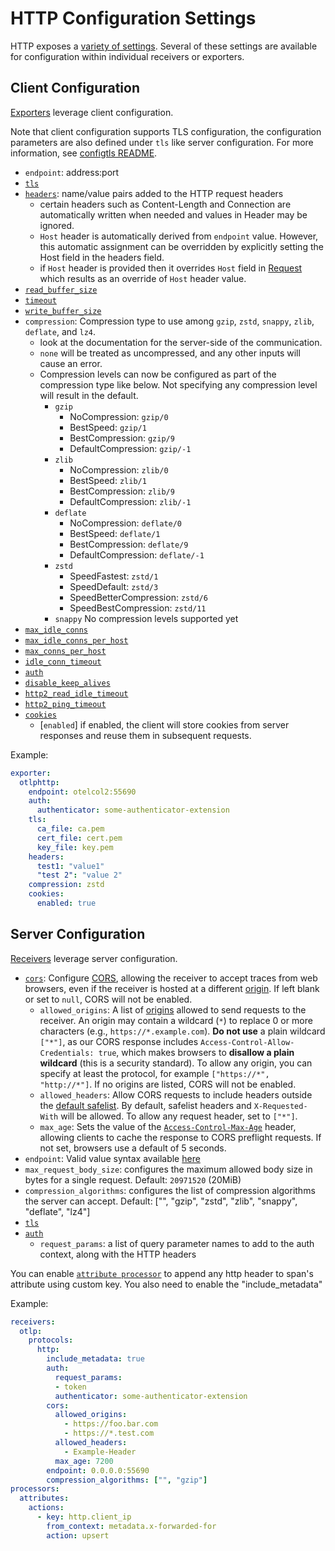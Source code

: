# HTTP Configuration Settings

HTTP exposes a [variety of settings](https://golang.org/pkg/net/http/).
Several of these settings are available for configuration within individual
receivers or exporters.

## Client Configuration

[Exporters](https://github.com/open-telemetry/opentelemetry-collector/blob/main/exporter/README.md)
leverage client configuration.

Note that client configuration supports TLS configuration, the
configuration parameters are also defined under `tls` like server
configuration. For more information, see [configtls
README](../configtls/README.md).

- `endpoint`: address:port
- [`tls`](../configtls/README.md)
- [`headers`](https://pkg.go.dev/net/http#Request): name/value pairs added to the HTTP request headers
  - certain headers such as Content-Length and Connection are automatically written when needed and values in Header may be ignored.
  - `Host` header is automatically derived from `endpoint` value. However, this automatic assignment can be overridden by explicitly setting the Host field in the headers field.
  - if `Host` header is provided then it overrides `Host` field in [Request](https://pkg.go.dev/net/http#Request) which results as an override of `Host` header value.
- [`read_buffer_size`](https://golang.org/pkg/net/http/#Transport)
- [`timeout`](https://golang.org/pkg/net/http/#Client)
- [`write_buffer_size`](https://golang.org/pkg/net/http/#Transport)
- `compression`: Compression type to use among `gzip`, `zstd`, `snappy`, `zlib`, `deflate`, and `lz4`.
  - look at the documentation for the server-side of the communication.
  - `none` will be treated as uncompressed, and any other inputs will cause an error.
  - Compression levels can now be configured as part of the compression type like below. Not specifying any compression level will result in the default.
    - `gzip`
      - NoCompression: `gzip/0`
      - BestSpeed: `gzip/1`
      - BestCompression: `gzip/9`
      - DefaultCompression: `gzip/-1`
    - `zlib`
      - NoCompression: `zlib/0`
      - BestSpeed: `zlib/1`
      - BestCompression: `zlib/9`
      - DefaultCompression: `zlib/-1`
    - `deflate`
      - NoCompression: `deflate/0`
      - BestSpeed: `deflate/1`
      - BestCompression: `deflate/9`
      - DefaultCompression: `deflate/-1`
    - `zstd`
      - SpeedFastest: `zstd/1`
      - SpeedDefault: `zstd/3`
      - SpeedBetterCompression: `zstd/6`
      - SpeedBestCompression: `zstd/11`
    - `snappy`
      No compression levels supported yet
- [`max_idle_conns`](https://golang.org/pkg/net/http/#Transport)
- [`max_idle_conns_per_host`](https://golang.org/pkg/net/http/#Transport)
- [`max_conns_per_host`](https://golang.org/pkg/net/http/#Transport)
- [`idle_conn_timeout`](https://golang.org/pkg/net/http/#Transport)
- [`auth`](../configauth/README.md)
- [`disable_keep_alives`](https://golang.org/pkg/net/http/#Transport)
- [`http2_read_idle_timeout`](https://pkg.go.dev/golang.org/x/net/http2#Transport)
- [`http2_ping_timeout`](https://pkg.go.dev/golang.org/x/net/http2#Transport)
- [`cookies`](https://pkg.go.dev/net/http#CookieJar)
  - [`enabled`] if enabled, the client will store cookies from server responses and reuse them in subsequent requests.

Example:

```yaml
exporter:
  otlphttp:
    endpoint: otelcol2:55690
    auth:
      authenticator: some-authenticator-extension
    tls:
      ca_file: ca.pem
      cert_file: cert.pem
      key_file: key.pem
    headers:
      test1: "value1"
      "test 2": "value 2"
    compression: zstd
    cookies:
      enabled: true
```

## Server Configuration

[Receivers](https://github.com/open-telemetry/opentelemetry-collector/blob/main/receiver/README.md)
leverage server configuration.

- [`cors`](https://github.com/rs/cors#parameters): Configure [CORS][cors],
allowing the receiver to accept traces from web browsers, even if the receiver
is hosted at a different [origin][origin]. If left blank or set to `null`, CORS
will not be enabled.
  - `allowed_origins`: A list of [origins][origin] allowed to send requests to
  the receiver. An origin may contain a wildcard (`*`) to replace 0 or more
  characters (e.g., `https://*.example.com`). **Do not use** a plain wildcard
  `["*"]`, as our CORS response includes `Access-Control-Allow-Credentials: true`, which makes browsers to **disallow a plain wildcard** (this is a security standard). To allow any origin, you can specify at least the protocol, for example `["https://*", "http://*"]`. If no origins are listed, CORS will not be enabled.
  - `allowed_headers`: Allow CORS requests to include headers outside the
  [default safelist][cors-headers]. By default, safelist headers and
  `X-Requested-With` will be allowed. To allow any request header, set to
  `["*"]`.
  - `max_age`: Sets the value of the [`Access-Control-Max-Age`][cors-cache]
  header, allowing clients to cache the response to CORS preflight requests. If
  not set, browsers use a default of 5 seconds.
- `endpoint`: Valid value syntax available [here](https://github.com/grpc/grpc/blob/master/doc/naming.md)
- `max_request_body_size`: configures the maximum allowed body size in bytes for a single request. Default: `20971520` (20MiB)
- `compression_algorithms`: configures the list of compression algorithms the server can accept. Default: ["", "gzip", "zstd", "zlib", "snappy", "deflate", "lz4"]
- [`tls`](../configtls/README.md)
- [`auth`](../configauth/README.md)
  - `request_params`: a list of query parameter names to add to the auth context, along with the HTTP headers

You can enable [`attribute processor`][attribute-processor] to append any http header to span's attribute using custom key. You also need to enable the "include_metadata"

Example:

```yaml
receivers:
  otlp:
    protocols:
      http:
        include_metadata: true
        auth:
          request_params:
          - token
          authenticator: some-authenticator-extension
        cors:
          allowed_origins:
            - https://foo.bar.com
            - https://*.test.com
          allowed_headers:
            - Example-Header
          max_age: 7200
        endpoint: 0.0.0.0:55690
        compression_algorithms: ["", "gzip"]
processors:
  attributes:
    actions:
      - key: http.client_ip
        from_context: metadata.x-forwarded-for
        action: upsert
```

[cors]: https://developer.mozilla.org/en-US/docs/Web/HTTP/CORS
[cors-headers]: https://developer.mozilla.org/en-US/docs/Glossary/CORS-safelisted_request_header
[cors-cache]: https://developer.mozilla.org/en-US/docs/Web/HTTP/Headers/Access-Control-Max-Age
[origin]: https://developer.mozilla.org/en-US/docs/Glossary/Origin
[attribute-processor]: https://github.com/open-telemetry/opentelemetry-collector-contrib/blob/main/processor/attributesprocessor/README.md
